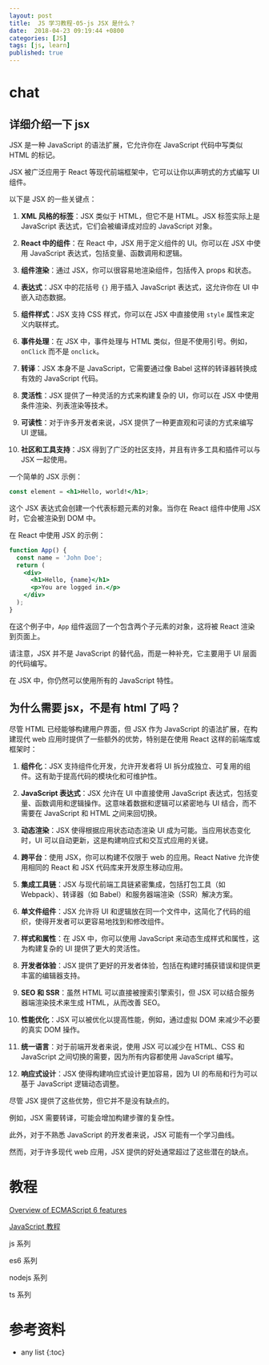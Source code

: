 ```yaml
---
layout: post
title:  JS 学习教程-05-js JSX 是什么？
date:  2018-04-23 09:19:44 +0800
categories: [JS]
tags: [js, learn]
published: true
---
```


# chat

## 详细介绍一下 jsx

JSX 是一种 JavaScript 的语法扩展，它允许你在 JavaScript 代码中写类似 HTML 的标记。

JSX 被广泛应用于 React 等现代前端框架中，它可以让你以声明式的方式编写 UI 组件。

以下是 JSX 的一些关键点：

1. **XML 风格的标签**：JSX 类似于 HTML，但它不是 HTML。JSX 标签实际上是 JavaScript 表达式，它们会被编译成对应的 JavaScript 对象。

2. **React 中的组件**：在 React 中，JSX 用于定义组件的 UI。你可以在 JSX 中使用 JavaScript 表达式，包括变量、函数调用和逻辑。

3. **组件渲染**：通过 JSX，你可以很容易地渲染组件，包括传入 props 和状态。

4. **表达式**：JSX 中的花括号 `{}` 用于插入 JavaScript 表达式，这允许你在 UI 中嵌入动态数据。

5. **组件样式**：JSX 支持 CSS 样式，你可以在 JSX 中直接使用 `style` 属性来定义内联样式。

6. **事件处理**：在 JSX 中，事件处理与 HTML 类似，但是不使用引号。例如，`onClick` 而不是 `onclick`。

7. **转译**：JSX 本身不是 JavaScript，它需要通过像 Babel 这样的转译器转换成有效的 JavaScript 代码。

8. **灵活性**：JSX 提供了一种灵活的方式来构建复杂的 UI，你可以在 JSX 中使用条件渲染、列表渲染等技术。

9. **可读性**：对于许多开发者来说，JSX 提供了一种更直观和可读的方式来编写 UI 逻辑。

10. **社区和工具支持**：JSX 得到了广泛的社区支持，并且有许多工具和插件可以与 JSX 一起使用。

一个简单的 JSX 示例：

```jsx
const element = <h1>Hello, world!</h1>;
```

这个 JSX 表达式会创建一个代表标题元素的对象。当你在 React 组件中使用 JSX 时，它会被渲染到 DOM 中。

在 React 中使用 JSX 的示例：

```jsx
function App() {
  const name = 'John Doe';
  return (
    <div>
      <h1>Hello, {name}</h1>
      <p>You are logged in.</p>
    </div>
  );
}
```

在这个例子中，`App` 组件返回了一个包含两个子元素的对象，这将被 React 渲染到页面上。

请注意，JSX 并不是 JavaScript 的替代品，而是一种补充，它主要用于 UI 层面的代码编写。

在 JSX 中，你仍然可以使用所有的 JavaScript 特性。

## 为什么需要 jsx，不是有 html 了吗？

尽管 HTML 已经能够构建用户界面，但 JSX 作为 JavaScript 的语法扩展，在构建现代 web 应用时提供了一些额外的优势，特别是在使用 React 这样的前端库或框架时：

1. **组件化**：JSX 支持组件化开发，允许开发者将 UI 拆分成独立、可复用的组件。这有助于提高代码的模块化和可维护性。

2. **JavaScript 表达式**：JSX 允许在 UI 中直接使用 JavaScript 表达式，包括变量、函数调用和逻辑操作。这意味着数据和逻辑可以紧密地与 UI 结合，而不需要在 JavaScript 和 HTML 之间来回切换。

3. **动态渲染**：JSX 使得根据应用状态动态渲染 UI 成为可能。当应用状态变化时，UI 可以自动更新，这是构建响应式和交互式应用的关键。

4. **跨平台**：使用 JSX，你可以构建不仅限于 web 的应用。React Native 允许使用相同的 React 和 JSX 代码库来开发原生移动应用。

5. **集成工具链**：JSX 与现代前端工具链紧密集成，包括打包工具（如 Webpack）、转译器（如 Babel）和服务器端渲染（SSR）解决方案。

6. **单文件组件**：JSX 允许将 UI 和逻辑放在同一个文件中，这简化了代码的组织，使得开发者可以更容易地找到和修改组件。

7. **样式和属性**：在 JSX 中，你可以使用 JavaScript 来动态生成样式和属性，这为构建复杂的 UI 提供了更大的灵活性。

8. **开发者体验**：JSX 提供了更好的开发者体验，包括在构建时捕获错误和提供更丰富的编辑器支持。

9. **SEO 和 SSR**：虽然 HTML 可以直接被搜索引擎索引，但 JSX 可以结合服务器端渲染技术来生成 HTML，从而改善 SEO。

10. **性能优化**：JSX 可以被优化以提高性能，例如，通过虚拟 DOM 来减少不必要的真实 DOM 操作。

11. **统一语言**：对于前端开发者来说，使用 JSX 可以减少在 HTML、CSS 和 JavaScript 之间切换的需要，因为所有内容都使用 JavaScript 编写。

12. **响应式设计**：JSX 使得构建响应式设计更加容易，因为 UI 的布局和行为可以基于 JavaScript 逻辑动态调整。

尽管 JSX 提供了这些优势，但它并不是没有缺点的。

例如，JSX 需要转译，可能会增加构建步骤的复杂性。

此外，对于不熟悉 JavaScript 的开发者来说，JSX 可能有一个学习曲线。

然而，对于许多现代 web 应用，JSX 提供的好处通常超过了这些潜在的缺点。

# 教程

[Overview of ECMAScript 6 features](https://github.com/lukehoban/es6features)

[JavaScript 教程](https://wangdoc.com/javascript)

js 系列

es6 系列 

nodejs 系列

ts 系列

# 参考资料


* any list
{:toc}